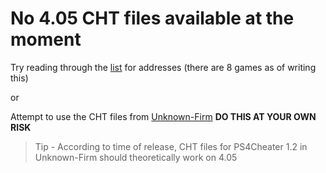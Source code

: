 # No 4.05 CHT files available at the moment

Try reading through the [list](https://psxcheatlist.tk/#list) for addresses (there are 8 games as of writing this)

or

Attempt to use the CHT files from [Unknown-Firm](https://github.com/JDsnyke/PS4-Cheat-List/master/cht/Unknown-Firm/) __DO THIS AT YOUR OWN RISK__

> Tip - According to time of release, CHT files for PS4Cheater 1.2 in Unknown-Firm should theoretically work on 4.05
